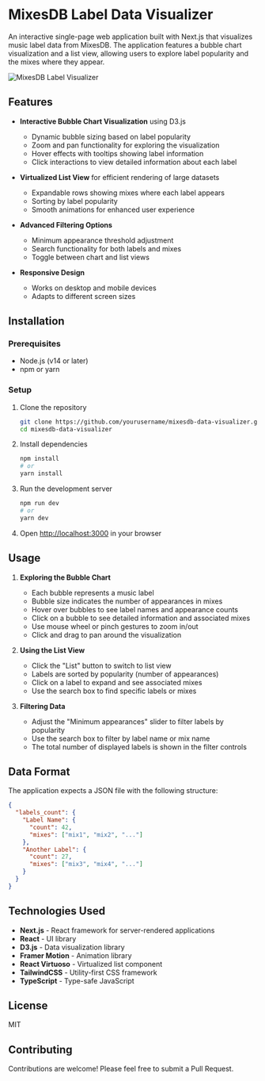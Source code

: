# MixesDB Label Data Visualizer

An interactive single-page web application built with Next.js that visualizes music label data from MixesDB. The application features a bubble chart visualization and a list view, allowing users to explore label popularity and the mixes where they appear.

![MixesDB Label Visualizer](https://via.placeholder.com/800x400?text=MixesDB+Label+Visualizer)

## Features

- **Interactive Bubble Chart Visualization** using D3.js
  - Dynamic bubble sizing based on label popularity
  - Zoom and pan functionality for exploring the visualization
  - Hover effects with tooltips showing label information
  - Click interactions to view detailed information about each label

- **Virtualized List View** for efficient rendering of large datasets
  - Expandable rows showing mixes where each label appears
  - Sorting by label popularity
  - Smooth animations for enhanced user experience

- **Advanced Filtering Options**
  - Minimum appearance threshold adjustment
  - Search functionality for both labels and mixes
  - Toggle between chart and list views

- **Responsive Design**
  - Works on desktop and mobile devices
  - Adapts to different screen sizes

## Installation

### Prerequisites

- Node.js (v14 or later)
- npm or yarn

### Setup

1. Clone the repository
   ```bash
   git clone https://github.com/yourusername/mixesdb-data-visualizer.git
   cd mixesdb-data-visualizer
   ```

2. Install dependencies
   ```bash
   npm install
   # or
   yarn install
   ```

3. Run the development server
   ```bash
   npm run dev
   # or
   yarn dev
   ```

4. Open [http://localhost:3000](http://localhost:3000) in your browser

## Usage

1. **Exploring the Bubble Chart**
   - Each bubble represents a music label
   - Bubble size indicates the number of appearances in mixes
   - Hover over bubbles to see label names and appearance counts
   - Click on a bubble to see detailed information and associated mixes
   - Use mouse wheel or pinch gestures to zoom in/out
   - Click and drag to pan around the visualization

2. **Using the List View**
   - Click the "List" button to switch to list view
   - Labels are sorted by popularity (number of appearances)
   - Click on a label to expand and see associated mixes
   - Use the search box to find specific labels or mixes

3. **Filtering Data**
   - Adjust the "Minimum appearances" slider to filter labels by popularity
   - Use the search box to filter by label name or mix name
   - The total number of displayed labels is shown in the filter controls

## Data Format

The application expects a JSON file with the following structure:

```json
{
  "labels_count": {
    "Label Name": {
      "count": 42,
      "mixes": ["mix1", "mix2", "..."]
    },
    "Another Label": {
      "count": 27,
      "mixes": ["mix3", "mix4", "..."]
    }
  }
}
```

## Technologies Used

- **Next.js** - React framework for server-rendered applications
- **React** - UI library
- **D3.js** - Data visualization library
- **Framer Motion** - Animation library
- **React Virtuoso** - Virtualized list component
- **TailwindCSS** - Utility-first CSS framework
- **TypeScript** - Type-safe JavaScript

## License

MIT

## Contributing

Contributions are welcome! Please feel free to submit a Pull Request.